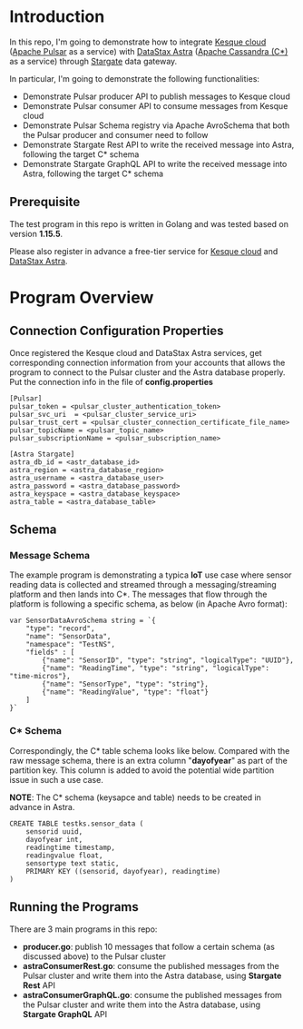 # Introduction

In this repo, I'm going to demonstrate how to integrate [Kesque cloud](https://kesque.com/) ([Apache Pulsar](https://pulsar.apache.org/) as a service) with [DataStax Astra](https://astra.datastax.com/) ([Apache Cassandra (C*)](https://cassandra.apache.org/) as a service) through [Stargate](https://stargate.io/) data gateway. 

In particular, I'm going to demonstrate the following functionalities:

* Demonstrate Pulsar producer API to publish messages to Kesque cloud
* Demonstrate Pulsar consumer API to consume messages from Kesque cloud 
* Demonstrate Pulsar Schema registry via Apache AvroSchema that both the Pulsar producer and consumer need to follow
* Demonstrate Stargate Rest API to write the received message into Astra, following the target C* schema
* Demonstrate Stargate GraphQL API to write the received message into Astra, following the target C* schema

## Prerequisite

The test program in this repo is written in Golang and was tested based on version **1.15.5**.

Please also register in advance a free-tier service for [Kesque cloud](https://kesque.com/) and [DataStax Astra](https://astra.datastax.com/).

# Program Overview

## Connection Configuration Properties

Once registered the Kesque cloud and DataStax Astra services, get corresponding connection information from your accounts that allows the program to connect to the Pulsar cluster and the Astra database properly. Put the connection info in the file of **config.properties**

```
[Pulsar]
pulsar_token = <pulsar_cluster_authentication_token>
pulsar_svc_uri  = <pulsar_cluster_service_uri>
pulsar_trust_cert = <pulsar_cluster_connection_certificate_file_name>
pulsar_topicName = <pulsar_topic_name>
pulsar_subscriptionName = <pulsar_subscription_name>

[Astra Stargate]
astra_db_id = <astr_database_id>
astra_region = <astra_database_region>
astra_username = <astra_database_user>
astra_password = <astra_database_password>
astra_keyspace = <astra_database_keyspace>
astra_table = <astra_database_table>
```

## Schema

### Message Schema

The example program is demonstrating a typica **IoT** use case where sensor reading data is collected and streamed through a messaging/streaming platform and then lands into C*. The messages that flow through the platform is following a specific schema, as below (in Apache Avro format):

```
var SensorDataAvroSchema string = `{
	"type": "record",
	"name": "SensorData",
	"namespace": "TestNS",
	"fields" : [
		{"name": "SensorID", "type": "string", "logicalType": "UUID"},
		{"name": "ReadingTime", "type": "string", "logicalType": "time-micros"},
		{"name": "SensorType", "type": "string"},
		{"name": "ReadingValue", "type": "float"}
	]
}`
```

### C* Schema

Correspondingly, the C* table schema looks like below. Compared with the raw message schema, there is an extra column "**dayofyear**" as part of the partition key. This column is added to avoid the potential wide partition issue in such a use case.

**NOTE**: The C* schema (keysapce and table) needs to be created in advance in Astra.

```
CREATE TABLE testks.sensor_data (
    sensorid uuid,
    dayofyear int,
    readingtime timestamp,
    readingvalue float,
    sensortype text static,
    PRIMARY KEY ((sensorid, dayofyear), readingtime)
)
```

## Running the Programs

There are 3 main programs in this repo:

* **producer.go**: publish 10 messages that follow a certain schema (as discussed above) to the Pulsar cluster
* **astraConsumerRest.go**: consume the published messages from the Pulsar cluster and write them into the Astra database, using **Stargate Rest** API
* **astraConsumerGraphQL.go**: consume the published messages from the Pulsar cluster and write them into the Astra database, using **Stargate GraphQL** API